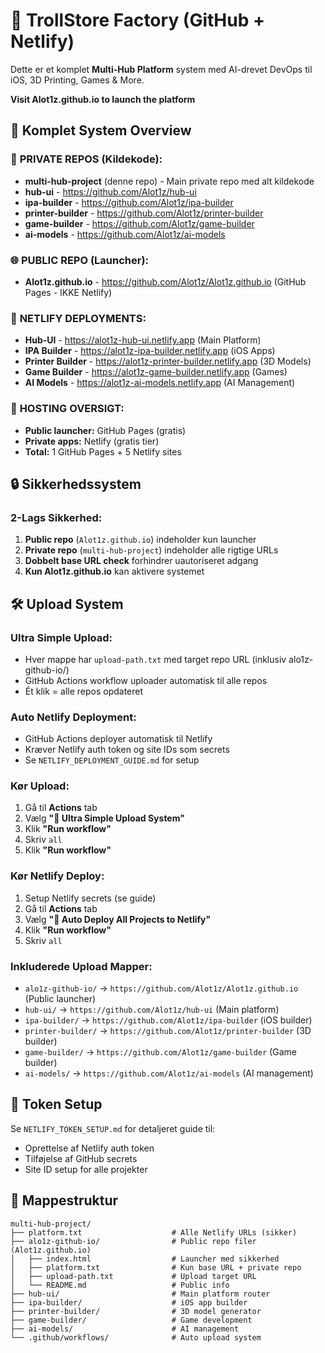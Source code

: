 # 🧪 TrollStore Factory (GitHub + Netlify)

Dette er et komplet **Multi-Hub Platform** system med AI-drevet DevOps til iOS, 3D Printing, Games & More.

**Visit Alot1z.github.io to launch the platform**


## 🚀 Komplet System Overview

### 📱 **PRIVATE REPOS (Kildekode):**
- **multi-hub-project** (denne repo) - Main private repo med alt kildekode
- **hub-ui** - https://github.com/Alot1z/hub-ui
- **ipa-builder** - https://github.com/Alot1z/ipa-builder  
- **printer-builder** - https://github.com/Alot1z/printer-builder
- **game-builder** - https://github.com/Alot1z/game-builder
- **ai-models** - https://github.com/Alot1z/ai-models

### 🌐 **PUBLIC REPO (Launcher):**
- **Alot1z.github.io** - https://github.com/Alot1z/Alot1z.github.io (GitHub Pages - IKKE Netlify)

### 🚀 **NETLIFY DEPLOYMENTS:**
- **Hub-UI** - https://alot1z-hub-ui.netlify.app (Main Platform)
- **IPA Builder** - https://alot1z-ipa-builder.netlify.app (iOS Apps)
- **Printer Builder** - https://alot1z-printer-builder.netlify.app (3D Models)
- **Game Builder** - https://alot1z-game-builder.netlify.app (Games)
- **AI Models** - https://alot1z-ai-models.netlify.app (AI Management)

### 🎯 **HOSTING OVERSIGT:**
- **Public launcher:** GitHub Pages (gratis)
- **Private apps:** Netlify (gratis tier)
- **Total:** 1 GitHub Pages + 5 Netlify sites

## 🔒 Sikkerhedssystem

### **2-Lags Sikkerhed:**
1. **Public repo** (`Alot1z.github.io`) indeholder kun launcher
2. **Private repo** (`multi-hub-project`) indeholder alle rigtige URLs
3. **Dobbelt base URL check** forhindrer uautoriseret adgang
4. **Kun Alot1z.github.io** kan aktivere systemet

## 🛠️ Upload System

### **Ultra Simple Upload:**
- Hver mappe har `upload-path.txt` med target repo URL (inklusiv alo1z-github-io/)
- GitHub Actions workflow uploader automatisk til alle repos
- Ét klik = alle repos opdateret

### **Auto Netlify Deployment:**
- GitHub Actions deployer automatisk til Netlify
- Kræver Netlify auth token og site IDs som secrets
- Se `NETLIFY_DEPLOYMENT_GUIDE.md` for setup

### **Kør Upload:**
1. Gå til **Actions** tab
2. Vælg **"🚀 Ultra Simple Upload System"**
3. Klik **"Run workflow"**
4. Skriv `all`
5. Klik **"Run workflow"**

### **Kør Netlify Deploy:**
1. Setup Netlify secrets (se guide)
2. Gå til **Actions** tab
3. Vælg **"🚀 Auto Deploy All Projects to Netlify"**
4. Klik **"Run workflow"**
5. Skriv `all`

### **Inkluderede Upload Mapper:**
- `alo1z-github-io/` → `https://github.com/Alot1z/Alot1z.github.io` (Public launcher)
- `hub-ui/` → `https://github.com/Alot1z/hub-ui` (Main platform)
- `ipa-builder/` → `https://github.com/Alot1z/ipa-builder` (iOS builder)
- `printer-builder/` → `https://github.com/Alot1z/printer-builder` (3D builder)
- `game-builder/` → `https://github.com/Alot1z/game-builder` (Game builder)
- `ai-models/` → `https://github.com/Alot1z/ai-models` (AI management)

## 🔑 Token Setup

Se `NETLIFY_TOKEN_SETUP.md` for detaljeret guide til:
- Oprettelse af Netlify auth token
- Tilføjelse af GitHub secrets
- Site ID setup for alle projekter

## 📁 Mappestruktur

```
multi-hub-project/
├── platform.txt                    # Alle Netlify URLs (sikker)
├── alo1z-github-io/                # Public repo filer (Alot1z.github.io)
│   ├── index.html                  # Launcher med sikkerhed
│   ├── platform.txt                # Kun base URL + private repo
│   ├── upload-path.txt             # Upload target URL
│   └── README.md                   # Public info
├── hub-ui/                         # Main platform router
├── ipa-builder/                    # iOS app builder
├── printer-builder/                # 3D model generator  
├── game-builder/                   # Game development
├── ai-models/                      # AI management
└── .github/workflows/              # Auto upload system
```

